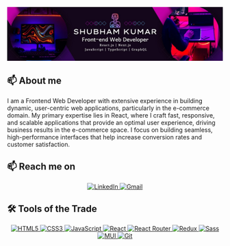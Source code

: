 <a href="https://github.com/kushu25/kushu25">
  <img src="https://github.com/kushu25/kushu25/blob/main/1719201576442.jpeg" alt="Header" title="Header" style="max-width: 100%;">
</a>

## 📫 About me
I am a Frontend Web Developer with extensive experience in building dynamic, user-centric web applications, particularly in the e-commerce domain. My primary expertise lies in React, where I craft fast, responsive, and scalable applications that provide an optimal user experience, driving business results in the e-commerce space. I focus on building seamless, high-performance interfaces that help increase conversion rates and customer satisfaction.

## 📫 Reach me on

<p align="center">
  <a href="https://www.linkedin.com/in/kumar-shubham-2596-ui/" rel="nofollow">
    <img src="https://img.shields.io/badge/linkedin-%230077B5.svg?style=for-the-badge&logo=linkedin&logoColor=white" alt="LinkedIn">
  </a>
  <a href="mailto:kumar.shubham.2596@gmail.com?subject=Hello%20Shubham,%20From%20Github">
    <img src="https://img.shields.io/badge/gmail-%23D14836.svg?style=for-the-badge&logo=gmail&logoColor=white" alt="Gmail">
  </a>
</p>

## 🛠️ Tools of the Trade

<p align="center">
  <a href="https://camo.githubusercontent.com/f232674130d0c038f55c133d0ede38b0969bbbf054c3b68e4207e83e4a7b2bef/68747470733a2f2f696d672e736869656c64732e696f2f62616467652f2d48544d4c352d2532334534344432373f7374796c653d666f722d7468652d6261646765266c6f676f3d68746d6c35266c6f676f436f6c6f723d7768697465">
    <img src="https://img.shields.io/badge/-HTML5-%23E44D27?style=for-the-badge&logo=html5&logoColor=white" alt="HTML5">
  </a>
  <a href="https://camo.githubusercontent.com/53af3e7f3a72f9db3eff644f9ecce56088589f2656b2b349159d8020691905a3/68747470733a2f2f696d672e736869656c64732e696f2f62616467652f2d435353332d2532333135373242363f7374796c653d666f722d7468652d6261646765266c6f676f3d63737333">
    <img src="https://img.shields.io/badge/-CSS3-%231572B6?style=for-the-badge&logo=css3" alt="CSS3">
  </a>
  <a href="https://camo.githubusercontent.com/f476465e45e884443c2332417256cfd84f520c061faaaa0eb607139df6c5e8da/68747470733a2f2f696d672e736869656c64732e696f2f62616467652f2d4a6176615363726970742d2532334637444631433f7374796c653d666f722d7468652d6261646765266c6f676f3d6a617661736372697074266c6f676f436f6c6f723d303030303030266c6162656c436f6c6f723d25323346374446314326636f6c6f723d253233464643453541">
    <img src="https://img.shields.io/badge/-JavaScript-%23F7DF1C?style=for-the-badge&logo=javascript&logoColor=000000" alt="JavaScript">
  </a>
  <a href="https://camo.githubusercontent.com/a03214f8f8ecce440fff189fa7bb4a65c211af20737d993c976fcbf5123ad4b1/68747470733a2f2f696d672e736869656c64732e696f2f62616467652f2d52656163742d2532333238324333343f7374796c653d666f722d7468652d6261646765266c6f676f3d7265616374">
    <img src="https://img.shields.io/badge/-React-%23282C34?style=for-the-badge&logo=react" alt="React">
  </a>
  <a href="https://camo.githubusercontent.com/ad45bc29fd15b24972f6b398c887b7cdfd9723cf0d0518ff2b118397e3b13cb0/68747470733a2f2f696d672e736869656c64732e696f2f62616467652f52656163745f526f757465722d4341343234353f7374796c653d666f722d7468652d6261646765266c6f676f3d72656163742d726f75746572266c6f676f436f6c6f723d7768697465">
    <img src="https://img.shields.io/badge/React_Router-CA4245?style=for-the-badge&logo=react-router&logoColor=white" alt="React Router">
  </a>
  <a href="https://camo.githubusercontent.com/06d936bcad9d3f9d0e611e9afa230ebdefcac4074b7d97c425a3346495db190c/68747470733a2f2f696d672e736869656c64732e696f2f62616467652f72656475782d2532333539336438382e7376673f7374796c653d666f722d7468652d6261646765266c6f676f3d7265647578266c6f676f436f6c6f723d7768697465">
    <img src="https://img.shields.io/badge/redux-%23593d88.svg?style=for-the-badge&logo=redux&logoColor=white" alt="Redux">
  </a>
  <a href="https://camo.githubusercontent.com/3f9cc5b2264c5a5cc3aa3be63dc3a0586c548fbff322e4a09756dd9df6aa5823/68747470733a2f2f696d672e736869656c64732e696f2f62616467652f2d536173732d2532334343363639393f7374796c653d666f722d7468652d6261646765266c6f676f3d73617373266c6f676f436f6c6f723d7768697465">
    <img src="https://img.shields.io/badge/-Sass-%23CC6699?style=for-the-badge&logo=sass&logoColor=white" alt="Sass">
  </a>
  <a href="https://camo.githubusercontent.com/ecd8015d2c3be8eb5baa3550132395466478ec082989938cba2a76333c2c6335/68747470733a2f2f696d672e736869656c64732e696f2f62616467652f4d55492d2532333030383143422e7376673f7374796c653d666f722d7468652d6261646765266c6f676f3d6d6174657269616c2d7569266c6f676f436f6c6f723d7768697465">
    <img src="https://img.shields.io/badge/MUI-%230081CB.svg?style=for-the-badge&logo=material-ui&logoColor=white" alt="MUI">
  </a>
  <a href="https://camo.githubusercontent.com/ee557f20d412ae5d751c6b83bba76af643ded1728dcde307aa668e40b229f11b/68747470733a2f2f696d672e736869656c64732e696f2f62616467652f2d4769742d2532334630353033323f7374796c653d666f722d7468652d6261646765266c6f676f3d676974266c6f676f436f6c6f723d7768697465">
    <img src="https://img.shields.io/badge/-Git-%23F05032?style=for-the-badge&logo=git&logoColor=white" alt="Git">
  </a>
  <a href="https://camo.githubusercontent.com/410d86e43f847d3f6e3027fa6f0c2fb7641d893fa601d863a943eac968c41890/68747470733a2f2f696d672e736869656c64732e696f2f626164
